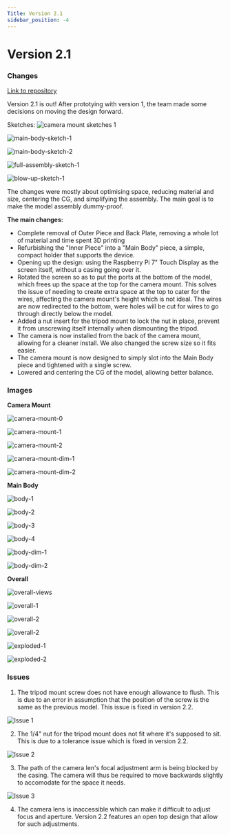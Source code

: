 ```yaml
---
Title: Version 2.1
sidebar_position: -4
---
```


# Version 2.1

### Changes

[Link to repository](https://github.com/screensavers-club/argos-childnode-case/tree/main/2.1)

Version 2.1 is out! After prototying with version 1, the team made some decisions on moving the design forward.

Sketches:
![camera mount sketches 1](../../../static/img/v2-1/camera-mount-sketch-1.jpg)

![main-body-sketch-1](../../../static/img/v2-1/main-body-sketch-1.jpg)

![main-body-sketch-2](../../../static/img/v2-1/main-body-sketch-2.jpg)

![full-assembly-sketch-1](../../../static/img/v2-1/full-assembly-sketch-1.jpg)

![blow-up-sketch-1](../../../static/img/v2-1/blow-up-sketch-1.jpg)

The changes were mostly about optimising space, reducing material and size, centering the CG, and simplifying the assembly. The main goal is to make the model assembly dummy-proof.

**The main changes:**

- Complete removal of Outer Piece and Back Plate, removing a whole lot of material and time spent 3D printing
- Refurbishing the "Inner Piece" into a "Main Body" piece, a simple, compact holder that supports the device.
- Opening up the design: using the Raspberry Pi 7" Touch Display as the screen itself, without a casing going over it.
- Rotated the screen so as to put the ports at the bottom of the model, which frees up the space at the top for the camera mount. This solves the issue of needing to create extra space at the top to cater for the wires, affecting the camera mount's height which is not ideal. The wires are now redirected to the bottom, were holes will be cut for wires to go through directly below the model.
- Added a nut insert for the tripod mount to lock the nut in place, prevent it from unscrewing itself internally when dismounting the tripod.
- The camera is now installed from the back of the camera mount, allowing for a cleaner install. We also changed the screw size so it fits easier.
- The camera mount is now designed to simply slot into the Main Body piece and tightened with a single screw.
- Lowered and centering the CG of the model, allowing better balance.

### Images

**Camera Mount**

![camera-mount-0](../../../static/img/v2-1/3-back.png)

![camera-mount-1](../../../static/img/v2-1/3-backangle.png)

![camera-mount-2](../../../static/img/v2-1/3-front.png)

![camera-mount-dim-1](../../../static/img/v2-1/5-frontdim.png)

![camera-mount-dim-2](../../../static/img/v2-1/5-topdim.png)

**Main Body**

![body-1](../../../static/img/v2-1/4-backtop.png)

![body-2](../../../static/img/v2-1/4-bottom.png)

![body-3](../../../static/img/v2-1/4-front.png)

![body-4](../../../static/img/v2-1/4-top.png)

![body-dim-1](../../../static/img/v2-1/6-frontdim.png)

![body-dim-2](../../../static/img/v2-1/6-sidedim.png)

**Overall**

![overall-views](../../../static/img/v2-1/0-overall.png)

![overall-1](../../../static/img/v2-1/1-angle.png)

![overall-2](../../../static/img/v2-1/1-back.png)

![overall-2](../../../static/img/v2-1/1-front.png)

![exploded-1](../../../static/img/v2-1/2-exploded.png)

![exploded-2](../../../static/img/v2-1/2-exploded-2.png)

### Issues

1. The tripod mount screw does not have enough allowance to flush. This is due to an error in assumption that the position of the screw is the same as the previous model. This issue is fixed in version 2.2.

![Issue 1](../../../static/img/v2-1/issues-1.jpg)

2. The 1/4" nut for the tripod mount does not fit where it's supposed to sit. This is due to a tolerance issue which is fixed in version 2.2.

![Issue 2](../../../static/img/v2-1/issues-2.jpg)

3. The path of the camera len's focal adjustment arm is being blocked by the casing. The camera will thus be required to move backwards slightly to accomodate for the space it needs.

![Issue 3](../../../static/img/v2-1/issues-3.jpg)

4. The camera lens is inaccessible which can make it difficult to adjust focus and aperture. Version 2.2 features an open top design that allow for such adjustments.
